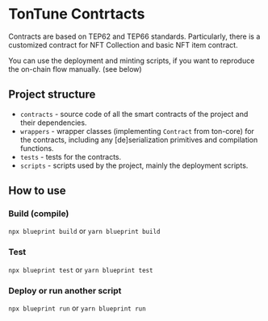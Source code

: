 # TonTune Contrtacts

Contracts are based on TEP62 and TEP66 standards. Particularly, there is a customized contract for NFT Collection and basic NFT item contract. 

You can use the deployment and minting scripts, if you want to reproduce the on-chain flow manually. (see below)


## Project structure

-   `contracts` - source code of all the smart contracts of the project and their dependencies.
-   `wrappers` - wrapper classes (implementing `Contract` from ton-core) for the contracts, including any [de]serialization primitives and compilation functions.
-   `tests` - tests for the contracts.
-   `scripts` - scripts used by the project, mainly the deployment scripts.

## How to use

### Build (compile)

`npx blueprint build` or `yarn blueprint build`

### Test

`npx blueprint test` or `yarn blueprint test`

### Deploy or run another script

`npx blueprint run` or `yarn blueprint run`
